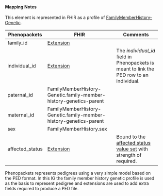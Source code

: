 #### Mapping Notes

This element is represented in FHIR as a profile of [FamilyMemberHistory-Genetic](http://hl7.org/fhir/R4/familymemberhistory-genetic.html).

| Phenopackets     | FHIR                                                                      | Comments                                                                                                                   |
| ---------------- | ------------------------------------------------------------------------- | -------------------------------------------------------------------------------------------------------------------------- |
| family_id        | [Extension](StructureDefinition-pedigree-node-family-identifier.html)     |                                                                                                                            |
| individual\_id   | [Extension](StructureDefinition-pedigree-node-individual.html)            | The *individual\_id* field in Phenopackets is meant to link the PED row to an individual.                                  |
| paternal\_id     | FamilyMemberHistory-Genetic.family-member-history-genetics-parent         |                                                                                                                            |
| maternal\_id     | FamilyMemberHistory-Genetic.family-member-history-genetics-parent         |                                                                                                                            |
| sex              | FamilyMemberHistory.sex                                                   |                                                                                                                            |
| affected\_status | [Extension](StructureDefinition-pedigree-node-affected-status.html)       | Bound to the [affected status value set](ValueSet-pedigree-affected-status.html) with strength of required.                |


Phenopackets represents pedigrees using a very simple model based on the PED format. In this IG the family member history genetic profile is used as the basis to represent pedigree and extensions are used to add extra fields required to produce a PED file.

